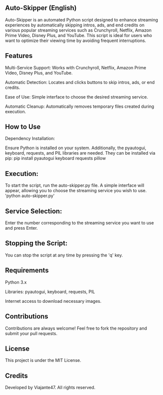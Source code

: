 ## Auto-Skipper (English)

Auto-Skipper is an automated Python script designed to enhance streaming experiences by automatically skipping intros, ads, and end credits on various popular streaming services such as Crunchyroll, Netflix, Amazon Prime Video, Disney Plus, and YouTube. This script is ideal for users who want to optimize their viewing time by avoiding frequent interruptions.

## Features
Multi-Service Support: Works with Crunchyroll, Netflix, Amazon Prime Video, Disney Plus, and YouTube.

Automatic Detection: Locates and clicks buttons to skip intros, ads, or end credits.

Ease of Use: Simple interface to choose the desired streaming service.

Automatic Cleanup: Automatically removes temporary files created during execution.


## How to Use

Dependency Installation:

Ensure Python is installed on your system. Additionally, the pyautogui, keyboard, requests, and PIL libraries are needed. They can be installed via pip: 
pip install pyautogui keyboard requests pillow

## Execution:

To start the script, run the auto-skipper.py file. A simple interface will appear, allowing you to choose the streaming service you wish to use.
'python auto-skipper.py'

## Service Selection:
Enter the number corresponding to the streaming service you want to use and press Enter.

## Stopping the Script:
You can stop the script at any time by pressing the 'q' key.

## Requirements
Python 3.x

Libraries: pyautogui, keyboard, requests, PIL

Internet access to download necessary images.

## Contributions
Contributions are always welcome! Feel free to fork the repository and submit your pull requests.

## License
This project is under the MIT License.

## Credits
Developed by Viajante47. All rights reserved.

